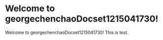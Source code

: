 # Welcome to georgechenchaoDocset1215041730!


Welcome to georgechenchaoDocset1215041730!
This is test.
